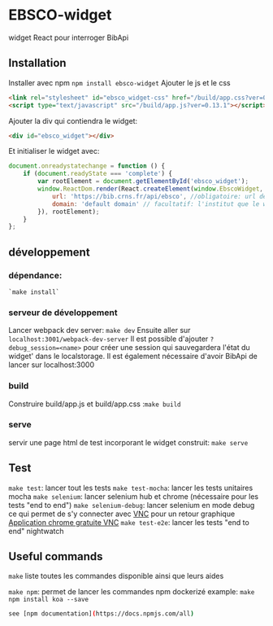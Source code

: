 # EBSCO-widget

widget React pour interroger BibApi

## Installation
Installer avec npm `npm install ebsco-widget`
Ajouter le js et le css
```html
<link rel="stylesheet" id="ebsco_widget-css" href="/build/app.css?ver=0.13.1" type="text/css" media="all">
<script type="text/javascript" src="/build/app.js?ver=0.13.1"></script>
```

Ajouter la div qui contiendra le widget:
```html
<div id="ebsco_widget"></div>
```
Et initialiser le widget avec:
```js
document.onreadystatechange = function () {
    if (document.readyState === 'complete') {
        var rootElement = document.getElementById('ebsco_widget');
        window.ReactDom.render(React.createElement(window.EbscoWidget, { // options
            url: 'https://bib.crns.fr/api/ebsco', //obligatoire: url de bibapi
            domain: 'default domain' // facultatif: l'institut que le widget utlisera par défaut si disponible
        }), rootElement);
    }
};
```

## développement

### dépendance:
    `make install`
### serveur de développement
Lancer webpack dev server: `make dev`
Ensuite aller sur `localhost:3001/webpack-dev-server`
Il est possible d'ajouter `?debug_session=<name>` pour créer une session qui sauvegardera l'état du widget' dans le localstorage.
Il est également  nécessaire d'avoir BibApi de lancer sur  localhost:3000

### build
Construire build/app.js et build/app.css :`make build`

### serve
servir une page html de test incorporant le widget construit: `make serve`

## Test
`make test`: lancer tout les tests
`make test-mocha`: lancer les tests unitaires mocha
`make selenium`: lancer selenium hub et chrome (nécessaire pour les tests "end to end")
`make selenium-debug`: lancer selenium en mode debug ce qui permet de s'y connecter avec [VNC](https://www.realvnc.com/products/vnc/) pour un retour graphique
[Application chrome gratuite VNC](https://chrome.google.com/webstore/detail/vnc%C2%AE-viewer-for-google-ch/iabmpiboiopbgfabjmgeedhcmjenhbla?hl=en)
`make test-e2e`: lancer les tests "end to end" nightwatch

## Useful commands

`make` liste toutes les commandes disponible ainsi que leurs aides

`make npm`: permet de lancer les commandes npm dockerizé
example: `make npm install koa --save`

```sh
see [npm documentation](https://docs.npmjs.com/all)
```
